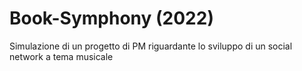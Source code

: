 # Book-Symphony (2022)
Simulazione di un progetto di PM riguardante lo sviluppo di un social network a tema musicale
